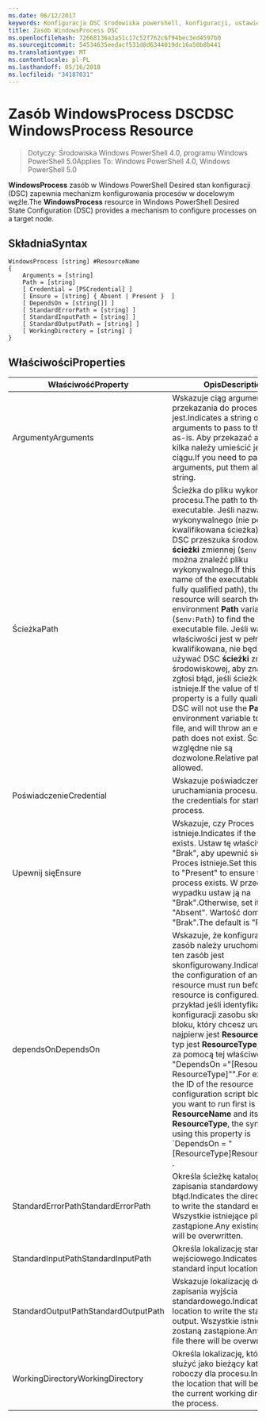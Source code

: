 ```yaml
---
ms.date: 06/12/2017
keywords: Konfiguracja DSC środowiska powershell, konfiguracji, ustawienia
title: Zasób WindowsProcess DSC
ms.openlocfilehash: 72668136a3a51c17c52f762c6f94bec3ed4597b0
ms.sourcegitcommit: 54534635eedacf531d8d6344019dc16a50b8b441
ms.translationtype: MT
ms.contentlocale: pl-PL
ms.lasthandoff: 05/16/2018
ms.locfileid: "34187031"
---
```

# <a name="dsc-windowsprocess-resource"></a><span data-ttu-id="aacf6-103">Zasób WindowsProcess DSC</span><span class="sxs-lookup"><span data-stu-id="aacf6-103">DSC WindowsProcess Resource</span></span>

> <span data-ttu-id="aacf6-104">Dotyczy: Środowiska Windows PowerShell 4.0, programu Windows PowerShell 5.0</span><span class="sxs-lookup"><span data-stu-id="aacf6-104">Applies To: Windows PowerShell 4.0, Windows PowerShell 5.0</span></span>

<span data-ttu-id="aacf6-105">**WindowsProcess** zasób w Windows PowerShell Desired stan konfiguracji (DSC) zapewnia mechanizm konfigurowania procesów w docelowym węźle.</span><span class="sxs-lookup"><span data-stu-id="aacf6-105">The **WindowsProcess** resource in Windows PowerShell Desired State Configuration (DSC) provides a mechanism to configure processes on a target node.</span></span>

## <a name="syntax"></a><span data-ttu-id="aacf6-106">Składnia</span><span class="sxs-lookup"><span data-stu-id="aacf6-106">Syntax</span></span>

```
WindowsProcess [string] #ResourceName
{
    Arguments = [string]
    Path = [string]
    [ Credential = [PSCredential] ]
    [ Ensure = [string] { Absent | Present }  ]
    [ DependsOn = [string[]] ]
    [ StandardErrorPath = [string] ]
    [ StandardInputPath = [string] ]
    [ StandardOutputPath = [string] ]
    [ WorkingDirectory = [string] ]
}
```

## <a name="properties"></a><span data-ttu-id="aacf6-107">Właściwości</span><span class="sxs-lookup"><span data-stu-id="aacf6-107">Properties</span></span>
|  <span data-ttu-id="aacf6-108">Właściwość</span><span class="sxs-lookup"><span data-stu-id="aacf6-108">Property</span></span>  |  <span data-ttu-id="aacf6-109">Opis</span><span class="sxs-lookup"><span data-stu-id="aacf6-109">Description</span></span>   |
|---|---|
| <span data-ttu-id="aacf6-110">Argumenty</span><span class="sxs-lookup"><span data-stu-id="aacf6-110">Arguments</span></span>| <span data-ttu-id="aacf6-111">Wskazuje ciąg argumenty do przekazania do procesu jako — jest.</span><span class="sxs-lookup"><span data-stu-id="aacf6-111">Indicates a string of arguments to pass to the process as-is.</span></span> <span data-ttu-id="aacf6-112">Aby przekazać argumenty kilka należy umieścić je w tym ciągu.</span><span class="sxs-lookup"><span data-stu-id="aacf6-112">If you need to pass several arguments, put them all in this string.</span></span>|
| <span data-ttu-id="aacf6-113">Ścieżka</span><span class="sxs-lookup"><span data-stu-id="aacf6-113">Path</span></span>| <span data-ttu-id="aacf6-114">Ścieżka do pliku wykonywalnego procesu.</span><span class="sxs-lookup"><span data-stu-id="aacf6-114">The path to the process executable.</span></span> <span data-ttu-id="aacf6-115">Jeśli nazwa pliku wykonywalnego (nie pełni kwalifikowana ścieżka), zasobu DSC przeszuka środowiska **ścieżki** zmiennej (`$env:Path`) można znaleźć pliku wykonywalnego.</span><span class="sxs-lookup"><span data-stu-id="aacf6-115">If this the file name of the executable (not the fully qualified path), the DSC resource will search the environment **Path** variable (`$env:Path`) to find the executable file.</span></span> <span data-ttu-id="aacf6-116">Jeśli wartość tej właściwości jest w pełni kwalifikowana, nie będzie używać DSC **ścieżki** zmiennej środowiskowej, aby znaleźć plik i zgłosi błąd, jeśli ścieżka nie istnieje.</span><span class="sxs-lookup"><span data-stu-id="aacf6-116">If the value of this property is a fully qualified path, DSC will not use the **Path** environment variable to find the file, and will throw an error if the path does not exist.</span></span> <span data-ttu-id="aacf6-117">Ścieżki względne nie są dozwolone.</span><span class="sxs-lookup"><span data-stu-id="aacf6-117">Relative paths are not allowed.</span></span>|
| <span data-ttu-id="aacf6-118">Poświadczenie</span><span class="sxs-lookup"><span data-stu-id="aacf6-118">Credential</span></span>| <span data-ttu-id="aacf6-119">Wskazuje poświadczeń dla uruchamiania procesu.</span><span class="sxs-lookup"><span data-stu-id="aacf6-119">Indicates the credentials for starting the process.</span></span>|
| <span data-ttu-id="aacf6-120">Upewnij się</span><span class="sxs-lookup"><span data-stu-id="aacf6-120">Ensure</span></span>| <span data-ttu-id="aacf6-121">Wskazuje, czy Proces istnieje.</span><span class="sxs-lookup"><span data-stu-id="aacf6-121">Indicates if the process exists.</span></span> <span data-ttu-id="aacf6-122">Ustaw tę właściwość na "Brak", aby upewnić się, czy Proces istnieje.</span><span class="sxs-lookup"><span data-stu-id="aacf6-122">Set this property to "Present" to ensure that the process exists.</span></span> <span data-ttu-id="aacf6-123">W przeciwnym wypadku ustaw ją na "Brak".</span><span class="sxs-lookup"><span data-stu-id="aacf6-123">Otherwise, set it to "Absent".</span></span> <span data-ttu-id="aacf6-124">Wartość domyślna to "Brak".</span><span class="sxs-lookup"><span data-stu-id="aacf6-124">The default is "Present".</span></span>|
| <span data-ttu-id="aacf6-125">dependsOn</span><span class="sxs-lookup"><span data-stu-id="aacf6-125">DependsOn</span></span> | <span data-ttu-id="aacf6-126">Wskazuje, że konfiguracja inny zasób należy uruchomić przed ten zasób jest skonfigurowany.</span><span class="sxs-lookup"><span data-stu-id="aacf6-126">Indicates that the configuration of another resource must run before this resource is configured.</span></span> <span data-ttu-id="aacf6-127">Na przykład jeśli identyfikator konfiguracji zasobu skryptu bloku, który chcesz uruchomić najpierw jest __ResourceName__ i jej typ jest __ResourceType__, składnia za pomocą tej właściwości to "DependsOn ="[ResourceName ResourceType]"".</span><span class="sxs-lookup"><span data-stu-id="aacf6-127">For example, if the ID of the resource configuration script block that you want to run first is __ResourceName__ and its type is __ResourceType__, the syntax for using this property is \`DependsOn = "[ResourceType]ResourceName"\`\` .</span></span>|
| <span data-ttu-id="aacf6-128">StandardErrorPath</span><span class="sxs-lookup"><span data-stu-id="aacf6-128">StandardErrorPath</span></span>| <span data-ttu-id="aacf6-129">Określa ścieżkę katalogu do zapisania standardowy błąd.</span><span class="sxs-lookup"><span data-stu-id="aacf6-129">Indicates the directory path to write the standard error.</span></span> <span data-ttu-id="aacf6-130">Wszystkie istniejące pliki zostaną zastąpione.</span><span class="sxs-lookup"><span data-stu-id="aacf6-130">Any existing file there will be overwritten.</span></span>|
| <span data-ttu-id="aacf6-131">StandardInputPath</span><span class="sxs-lookup"><span data-stu-id="aacf6-131">StandardInputPath</span></span>| <span data-ttu-id="aacf6-132">Określa lokalizację standardowe wejściowego.</span><span class="sxs-lookup"><span data-stu-id="aacf6-132">Indicates the standard input location.</span></span>|
| <span data-ttu-id="aacf6-133">StandardOutputPath</span><span class="sxs-lookup"><span data-stu-id="aacf6-133">StandardOutputPath</span></span>| <span data-ttu-id="aacf6-134">Wskazuje lokalizację do zapisania wyjścia standardowego.</span><span class="sxs-lookup"><span data-stu-id="aacf6-134">Indicates the location to write the standard output.</span></span> <span data-ttu-id="aacf6-135">Wszystkie istniejące pliki zostaną zastąpione.</span><span class="sxs-lookup"><span data-stu-id="aacf6-135">Any existing file there will be overwritten.</span></span>|
| <span data-ttu-id="aacf6-136">WorkingDirectory</span><span class="sxs-lookup"><span data-stu-id="aacf6-136">WorkingDirectory</span></span>| <span data-ttu-id="aacf6-137">Określa lokalizację, która będzie służyć jako bieżący katalog roboczy dla procesu.</span><span class="sxs-lookup"><span data-stu-id="aacf6-137">Indicates the location that will be used as the current working directory for the process.</span></span>|